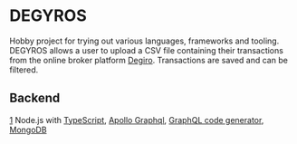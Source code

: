 # DEGYROS

Hobby project for trying out various languages, frameworks and tooling. DEGYROS allows a user to upload a CSV file containing their transactions from the online broker platform [Degiro](https://www.degiro.nl/). Transactions are saved and can be filtered.

## Backend

[1](/api) Node.js with [TypeScript](https://www.typescriptlang.org/), [Apollo Graphql](https://www.apollographql.com/), [GraphQL code generator](https://graphql-code-generator.com/), [MongoDB](https://www.mongodb.com/)

